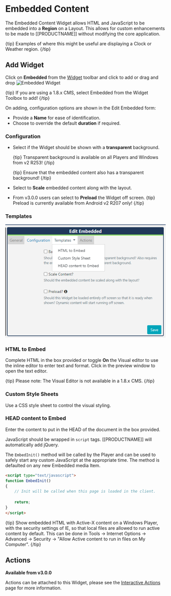 <!--toc=widgets-->

# Embedded Content

The Embedded Content Widget allows HTML and JavaScript to be embedded into a **Region** on a Layout. This allows for custom enhancements to be made to [[PRODUCTNAME]] without modifying the core application. 

{tip}
Examples of where this might be useful are displaying a Clock or Weather region.
{/tip}

## Add Widget

Click on **Embedded** from the [Widget](layouts_widgets.html)  toolbar and click to add or drag and drop ![Embedded Widget](img\v2_media_embedded_widget.png)

{tip}
If you are using a 1.8.x CMS, select Embedded from the Widget Toolbox to add!
{/tip}

On adding, configuration options are shown in the Edit Embedded form:

- Provide a **Name** for ease of identification.
- Choose to override the default **duration** if required.

### Configuration

- Select if the Widget should be shown with a **transparent** background. 

  {tip}
  Transparent background is available on all Players and Windows from v2 R253!
  {/tip}

  {tip}
  Ensure that the embedded content also has a transparent background!
  {/tip}

- Select to **Scale** embedded content along with the layout.
- From v3.0.0 users can select to **Preload** the Widget off screen. 
  {tip}
  Preload is currently available from Android v2 R207 only!
  {/tip}

### Templates

![Embedded Templates](img\v3_media_embedded_templates.png)

### HTML to Embed

Complete HTML in the box provided or toggle **On** the Visual editor to use the inline editor to enter text and format. Click in the preview window to open the text editor.

{tip}
Please note: The Visual Editor is not available in a 1.8.x CMS.
{/tip}

### Custom Style Sheets

Use a CSS style sheet to control the visual styling.

### HEAD content to Embed

Enter the content to put in the HEAD of the document in the box provided.

JavaScript should be wrapped in `script` tags. [[PRODUCTNAME]] will automatically add jQuery.

The `EmbedInit()` method will be called by the Player and can be used to safely start any custom JavaScript at the appropriate time. The method is defaulted on any new Embedded media Item.

```html
<script type="text/javascript">
function EmbedInit()
{
    // Init will be called when this page is loaded in the client.

    return;
}
</script>
```

{tip}
Show embedded HTML with Active-X content on a Windows Player, with the security settings of IE, so that local files are allowed to run active content by default. This can be done in Tools -> Internet Options -> Advanced -> Security -> "Allow Active content to run in files on My Computer".
{/tip}

## Actions 

**Available from v3.0.0**

Actions can be attached to this Widget, please see the [Interactive Actions](layouts_interactive_actions.html)  page for more information.